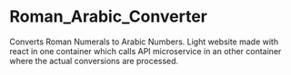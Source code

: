 # Roman_Arabic_Converter
Converts Roman Numerals to Arabic Numbers.
Light website made with react in one container which calls API microservice in an other container where the actual conversions are processed.
